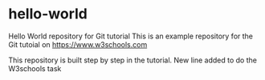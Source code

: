 # hello-world
Hello World repository for Git tutorial
This is an example repository for the Git tutoial on https://www.w3schools.com

This repository is built step by step in the tutorial.
New line added to do the W3schools task
